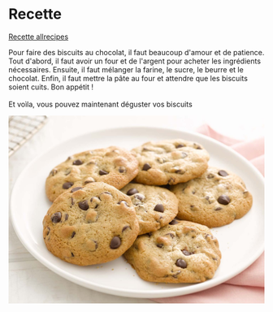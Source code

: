 <!DOCTYPE html>
<html lang="fr">
<head>
    <meta charset="UTF-8">
    <meta name="viewport" content="width=device-width, initial-scale=1.0">
    <title>Biscuits au chocolat</title>
</head>
<body>
    <h1>Recette</h1>
    <a href="https://www.allrecipes.com/recipe/10813/best-chocolate-chip-cookies/">Recette allrecipes</a>
    <p>Pour faire des biscuits au chocolat, il faut beaucoup d'amour et de patience. Tout d'abord, il faut avoir un four et de l'argent pour acheter les ingrédients nécessaires.
    Ensuite, il faut mélanger la farine, le sucre, le beurre et le chocolat. Enfin, il faut mettre la pâte au four et attendre que les biscuits soient cuits. Bon appétit !
    <br>
    <br>
Et voìla, vous pouvez maintenant déguster vos biscuits</p>
<img src="biscuit au chocolat.jpg" alt="Biscuits au chocolat">
</body>
</html>
